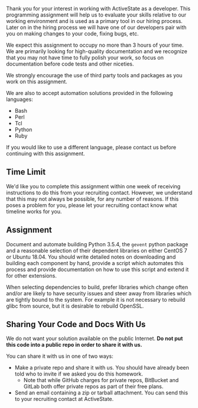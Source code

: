 Thank you for your interest in working with ActiveState as a developer. This
programming assignment will help us to evaluate your skills relative to our
working environment and is used as a primary tool in our hiring process. Later
on in the hiring process we will have one of our developers pair with you on
making changes to your code, fixing bugs, etc.

We expect this assignment to occupy no more than 3 hours of your time.
We are primarily looking for high-quality documentation and we recognize
that you may not have time to fully polish your work, so focus on
documentation before code tests and other niceties.

We strongly encourage the use of third party tools and packages as you
work on this assignment.

We are also to accept automation solutions provided in the following
languages:

* Bash
* Perl
* Tcl
* Python
* Ruby

If you would like to use a different language, please contact us before
continuing with this assignment.

## Time Limit

We'd like you to complete this assignment within one week of receiving
instructions to do this from your recruiting contact. However, we
understand that this may not always be possible, for any number of
reasons. If this poses a problem for you, please let your recruiting
contact know what timeline works for you.

## Assignment

Document and automate building Python 3.5.4, the `gevent` python package
and a reasonable selection of their dependent libraries on either CentOS
7 or Ubuntu 18.04.  You should write detailed notes on downloading and
building each component by hand, provide a script which automates this
process and provide documentation on how to use this script and extend
it for other extensions.

When selecting dependencies to build, prefer libraries which change often
and/or are likely to have security issues and steer away from libraries
which are tightly bound to the system.  For example it is not necessary
to rebuild glibc from source, but it is desirable to rebuild OpenSSL.


## Sharing Your Code and Docs With Us

We do not want your solution available on the public Internet. **Do not
put this code into a public repo in order to share it with us.**

You can share it with us in one of two ways:

* Make a private repo and share it with us. You should have already been told
  who to invite if we asked you do this homework.
  * Note that while GitHub charges for private repos, BitBucket and GitLab
    both offer private repos as part of their free plans.
* Send an email containing a zip or tarball attachment. You can send this to
  your recruiting contact at ActiveState.
